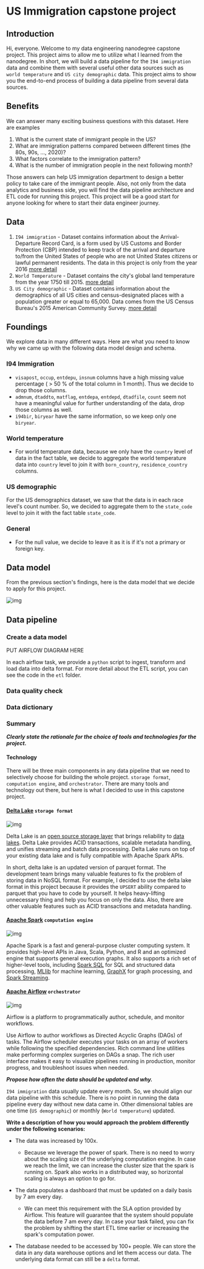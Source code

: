 # US Immigration capstone project

## Introduction 

Hi, everyone. Welcome to my data engineering nanodegree capstone project.  This project aims to allow me to utilize what I learned from the nanodegree. In short, we will build a data pipeline for the `I94 immigration` data and combine them with several useful other data sources such as `world temperature` and `US city demographic` data. This project aims to show you the end-to-end process of building a data pipeline from several data sources.

## Benefits

We can answer many exciting business questions with this dataset. Here are examples

1. What is the current state of immigrant people in the US? 
2. What are immigration patterns compared between different times (the 80s, 90s, ..., 2020)? 
3. What factors correlate to the immigration pattern? 
4. What is the number of immigration people in the next following month?

Those answers can help US immigration department to design a better policy to take care of the immigrant people. Also, not only from the data analytics and business side, you will find the data pipeline architecture and ETL code for running this project. This project will be a good start for anyone looking for where to start their data engineer journey.

## Data

1. `I94 immigration` - Dataset contains information about the Arrival-Departure Record Card, is a form used by US Customs and Border Protection (CBP) intended to keep track of the arrival and departure to/from the United States of people who are not United States citizens or lawful permanent residents. The data in this project is only from the year 2016 [more detail](https://travel.trade.gov/research/reports/i94/historical/2016.html)
2. `World Temperature` - Dataset contains the city's global land temperature from the year 1750 till 2015. [more detail](https://www.kaggle.com/berkeleyearth/climate-change-earth-surface-temperature-data)
3. `US City demographic` - Dataset contains information about the demographics of all US cities and census-designated places with a population greater or equal to 65,000. Data comes from the US Census Bureau's 2015 American Community Survey. [more detail](https://public.opendatasoft.com/explore/dataset/us-cities-demographics/information/)

## Foundings 

We explore data in many different ways. Here are what you need to know why we came up with the following data model design and schema. 

### I94 Immigration
- `visapost`, `occup`, `entdepu`, `insnum` columns have a high missing value percentage ( > 50 % of the total column in 1 month). Thus we decide to drop those columns.
- `admnum`, `dtaddto`, `matflag`, `entdepa`, `entdepd`, `dtadfile`, `count` seem not have a meaningful value for further understanding of the data, drop those columns as well.
- `i94bir`, `biryear` have the same information, so we keep only one `biryear`.

###  World temperature
- For world temperature data, because we only have the `country` level of data in the fact table,  we decide to aggregate the world temperature data into `country` level to join it with `born_country`, `residence_country` columns.

### US demographic
For the US demographics dataset, we saw that the data is in each race level's count number. So, we decided to aggregate them to the `state_code` level to join it with the fact table `state_code`.

### General 
- For the null value, we decide to leave it as it is if it's not a primary or foreign key.

## Data model

From the previous section's findings, here is the data model that we decide to apply for this project.

![img](https://github.com/Pathairush/data_engineering/blob/master/06_capstone_project/image/capstone_dbdiagram.png)

## Data pipeline




###  Create a data model

PUT AIRFLOW DIAGRAM HERE

In each airflow task, we provide a `python`  script to ingest, transform and load data into delta format.
For more detail about the ETL script, you can see the code in the `etl` folder.

### Data quality check

### Data dictionary

### Summary

***Clearly state the rationale for the choice of tools and technologies for the project.***

#### Technology

There will be three main components in any data pipeline that we need to selectively choose for building the whole project. `storage format`, `computation engine`, and `orchestrator`. There are many tools and technology out there, but here is what I decided to use in this capstone project.

#### [Delta Lake](https://delta.io/) `storage format`
![img](https://github.com/Pathairush/data_engineering/blob/master/06_capstone_project/image/delta-lake-logo.png)

Delta Lake is an  [open source storage layer](https://github.com/delta-io/delta)  that brings reliability to  [data lakes](https://databricks.com/discover/data-lakes/introduction). Delta Lake provides ACID transactions, scalable metadata handling, and unifies streaming and batch data processing. Delta Lake runs on top of your existing data lake and is fully compatible with Apache Spark APIs.

In short, delta lake is an updated version of parquet format. The development team brings many valuable features to fix the problem of storing data in NoSQL format. For example, I decided to use the delta lake format in this project because it provides the `UPSERT` ability compared to parquet that you have to code by yourself. It helps heavy-lifting unnecessary thing and help you focus on only the data. Also, there are other valuable features such as ACID transactions and metadata handling.

#### [Apache Spark](https://spark.apache.org/docs/2.4.3/)  `computation engine`
![img](https://github.com/Pathairush/data_engineering/blob/master/06_capstone_project/image/spark_logo.png)

Apache Spark is a fast and general-purpose cluster computing system. It provides high-level APIs in Java, Scala, Python, and R and an optimized engine that supports general execution graphs. It also supports a rich set of higher-level tools, including [Spark SQL](https://spark.apache.org/docs/2.4.3/sql-programming-guide.html) for SQL and structured data processing, [MLlib](https://spark.apache.org/docs/2.4.3/ml-guide.html) for machine learning, [GraphX](https://spark.apache.org/docs/2.4.3/graphx-programming-guide.html) for graph processing, and [Spark Streaming](https://spark.apache.org/docs/2.4.3/streaming-programming-guide.html).

#### [Apache Airflow](https://airflow.apache.org/docs/apache-airflow/stable/)  `orchestrator`
![img](https://github.com/Pathairush/data_engineering/blob/master/06_capstone_project/image/airflow_logo.png)

Airflow is a platform to programmatically author, schedule, and monitor workflows.

Use Airflow to author workflows as Directed Acyclic Graphs (DAGs) of tasks. The Airflow scheduler executes your tasks on an array of workers while following the specified dependencies. Rich command line utilities make performing complex surgeries on DAGs a snap. The rich user interface makes it easy to visualize pipelines running in production, monitor progress, and troubleshoot issues when needed.

***Propose how often the data should be updated and why.***

`I94 immigration` data usually update every month. So, we should align our data pipeline with this schedule. There is no point in running the data pipeline every day without new data came in. Other dimensional tables are one time (`US demographic`) or monthly (`World temperature`) updated. 


**Write a description of how you would approach the problem differently under the following scenarios:**

   -  The data was increased by 100x.
	   - Because we leverage the power of spark. There is no need to worry about the scaling size of the underlying computation engine. In case we reach the limit, we can increase the cluster size that the spark is running on. Spark also works in a distributed way, so horizontal scaling is always an option to go for.
	   
   -  The data populates a dashboard that must be updated on a daily basis by 7 am every day.
	   - We can meet this requirement with the SLA option provided by Airflow. This feature will guarantee that the system should populate the data before 7 am every day. In case your task failed, you can fix the problem by shifting the start ETL time earlier or increasing the spark's computation power.

   -  The database needed to be accessed by 100+ people.
	   We can store the data in any data warehouse options and let them access our data. The underlying data format can still be a `delta` format.

